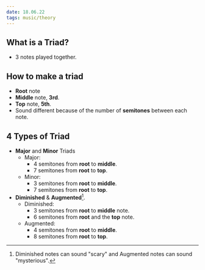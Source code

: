 ```yaml
---
date: 18.06.22
tags: music/theory
---
```


## What is a Triad?
- 3 notes played together.

## How to make a triad
- __Root__ note
- __Middle__ note, __3rd__.
- __Top__ note, __5th__.
- Sound different because of the number of __semitones__ between each note.

## 4 Types of Triad
- __Major__ and __Minor__ Triads
	- Major:
		- 4 semitones from __root__ to __middle__.
		- 7 semitones from __root__ to __top__.
	- Minor:
		- 3 semitones from __root__ to __middle__.
		- 7 semitones from __root__ to __top__.
- __Diminished__ & __Augmented__[^1].
	- Diminished:
		- 3 semitones from __root__ to __middle__ note.
		-	6 semitones from __root__ and the __top__ note.
	- Augmented:
		- 4 semitones from __root__ to __middle__.
		- 8 semitones from __root__ to __top__.

[^1]: Diminished notes can sound "scary" and Augmented notes can sound "mysterious".